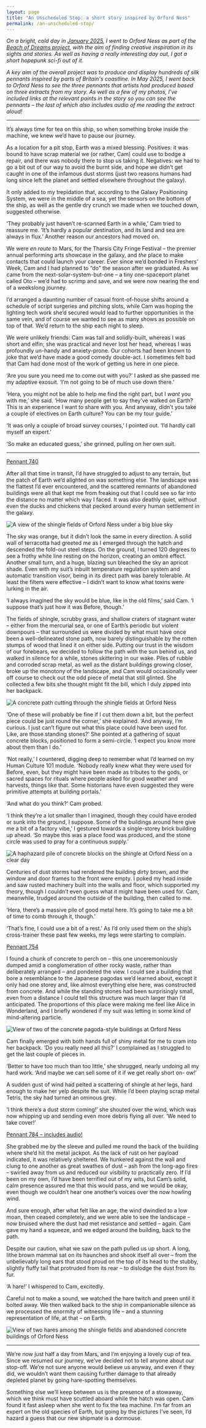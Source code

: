 ```yaml
---
layout: page
title: "An Unscheduled Stop: a short story inspired by Orford Ness"
permalink: /an-unscheduled-stop/
---
```


*On a bright, cold day in [January 2025](/what-i-read-in-january-2025/), I went to Orford Ness as part of the [Beach of Dreams project](https://www.beachofdreams.org/), with the aim of finding creative inspiration in its sights and stories. As well as having a really interesting day out, I got a short hopepunk sci-fi out of it.*

*A key aim of the overall project was to produce and display hundreds of silk pennants inspired by parts of Britain's coastline. In May 2025, I went back to Orford Ness to see the three pennants that artists had produced based on three extracts from my story. As well as a few of my photos, I've included links at the relevant points in the story so you can see the pennants &ndash; the last of which also includes audio of me reading the extract aloud!*

---

It’s always time for tea on this ship, so when something broke inside the machine, we knew we’d have to pause our journey.

As a location for a pit stop, Earth was a mixed blessing. Positives: it was bound to have scrap material we (or rather, Cam) could use to bodge a repair, and there was nobody there to stop us taking it. Negatives: we had to go a bit out of our way to avoid the burnt side, and hope we didn’t get caught in one of the infamous dust storms (just two reasons humans had long since left the planet and settled elsewhere throughout the galaxy).

It only added to my trepidation that, according to the Galaxy Positioning System, we were in the middle of a sea, yet the sensors on the bottom of the ship, as well as the gentle dry crunch we made when we touched down, suggested otherwise.

‘They probably just haven’t re-scanned Earth in a while,’ Cam tried to reassure me. ‘It’s hardly a popular destination, and its land and sea are always in flux.’
Another reason our ancestors had moved on.

We were *en route* to Mars, for the Tharsis City Fringe Festival &ndash; the premier annual performing arts showcase in the galaxy, and *the* place to make contacts that could launch your career. Ever since we’d bonded in Freshers’ Week, Cam and I had planned to “do” the season after we graduated. As we came from the next-solar-system-but-one &ndash; a tiny one-spaceport planet called Oto &ndash; we’d had to scrimp and save, and we were now nearing the end of a weekslong journey.

I’d arranged a daunting number of casual front-of-house shifts around a schedule of script surgeries and pitching slots, while Cam was hoping the lighting tech work she’d secured would lead to further opportunities in the same vein, and of course we wanted to see as many shows as possible on top of that. We’d return to the ship each night to sleep.

We were unlikely friends: Cam was tall and solidly-built, whereas I was short and elfin; she was practical and never lost her head, whereas I was profoundly un-handy and anxiety-prone. Our cohorts had been known to joke that we’d have made a good comedy double-act. I sometimes felt bad that Cam had done most of the work of getting us here in one piece.

‘Are you sure you need me to come out with you?’ I asked as she passed me my adaptive exosuit. ‘I’m not going to be of much use down there.’

‘Hera, you might not be able to help me find the right part, but I *want* you with me,’ she said. ‘How many people get to say they’ve walked on Earth? This is an experience I want to share with you. And anyway, didn’t you take a couple of electives on Earth culture? You can be my tour guide.’

‘It was only a couple of broad survey courses,’ I pointed out. ‘I’d hardly call myself an expert.’

‘So make an educated guess,’ she grinned, pulling on her own suit.

---

[Pennant 740](https://www.beachofdreams.org/pennants/740)

After all that time in transit, I’d have struggled to adjust to any terrain, but the patch of Earth we’d alighted on was something else. The landscape was the flattest I’d ever encountered, and the scattered remnants of abandoned buildings were all that kept me from freaking out that I could see so far into the distance no matter which way I faced. It was also deathly quiet, without even the ducks and chickens that pecked around every human settlement in the galaxy.

![A view of the shingle fields of Orford Ness under a big blue sky](/images/an-unscheduled-stop-1.jpg)

The sky was orange, but it didn’t look the same in every direction. A solid wall of terracotta had greeted me as I emerged through the hatch and descended the fold-out steel steps. On the ground, I turned 120 degrees to see a frothy white line resting on the horizon, creating an ombré effect. Another small turn, and a huge, blazing sun bleached the sky an apricot shade. Even with my suit’s inbuilt temperature regulation system and automatic transition visor, being in its direct path was barely tolerable. At least the filters were effective &ndash; I didn’t want to know what toxins were lurking in the air.

‘I always imagined the sky would be blue, like in the old films,’ said Cam. ‘I suppose that’s just how it was Before, though.’

The fields of shingle, scrubby grass, and shallow craters of stagnant water &ndash; either from the mercurial sea, or one of Earth’s periodic but violent downpours &ndash; that surrounded us were divided by what must have once been a well-delineated stone path, now barely distinguishable by the rotten stumps of wood that lined it on either side. Putting our trust in the wisdom of our forebears, we decided to follow the path with the sun behind us, and walked in silence for a while, stones skittering in our wake. Piles of rubble and corroded scrap metal, as well as the distant buildings growing closer, broke up the monotony of the landscape, and Cam would occasionally veer off course to check out the odd piece of metal that still glinted. She collected a few bits she thought might fit the bill, which I duly zipped into her backpack.

![A concrete path cutting through the shingle fields at Orford Ness](/images/an-unscheduled-stop-2.jpg)

‘One of these will probably be fine if I cut them down a bit, but the perfect piece could be just round the corner,’ she explained. ‘And anyway, I’m curious. I just can’t figure out what this place could have been used for. Like, are those standing stones?’ She pointed at a gathering of squat concrete blocks, positioned to form a semi-circle. ‘I expect you know more about them than I do.’

‘Not really,’ I countered, digging deep to remember what I’d learned on my Human Culture 101 module. ‘Nobody really knew what they were used for Before, even, but they might have been made as tributes to the gods, or sacred spaces for rituals where people asked for good weather and harvests, things like that. Some historians have even suggested they were primitive attempts at building portals.’

‘And what do you think?’ Cam probed.

‘I think they’re a lot smaller than I imagined, though they could have eroded or sunk into the ground, I suppose. Some of the buildings around here give me a bit of a factory vibe,’ I gestured towards a single-storey brick building up ahead. ‘So maybe this was a place food was produced, and the stone circle was used to pray for a continuous supply.’

![A haphazard pile of concrete blocks on the shingle at Orford Ness on a clear day](/images/an-unscheduled-stop-3.jpg)

Centuries of dust storms had rendered the building dirty brown, and the window and door frames to the front were empty. I poked my head inside and saw rusted machinery built into the walls and floor, which supported my theory, though I couldn’t even guess what it might have been used for. Cam, meanwhile, trudged around the outside of the building, then called to me.

‘Hera, there’s a massive pile of good metal here. It’s going to take me a bit of time to comb through it, though.’

‘That’s fine, I could use a bit of a rest.’ As I’d only used them on the ship’s cross-trainer these past few weeks, my legs were starting to complain.

[Pennant 754](https://www.beachofdreams.org/pennants/754)

I found a chunk of concrete to perch on &ndash; this one unceremoniously dumped amid a conglomeration of other rocky waste, rather than deliberately arranged &ndash; and pondered the view. I could see a building that bore a resemblance to the Japanese pagodas we’d learned about, except it only had one storey and, like almost everything else here, was constructed from concrete. And while the standing stones had been surprisingly small, even from a distance I could tell this structure was much larger than I’d anticipated. The proportions of this place were making me feel like Alice in Wonderland, and I briefly wondered if my suit was letting in some kind of mind-altering particle.

![View of two of the concrete pagoda-style buildings at Orford Ness](/images/an-unscheduled-stop-4.jpg)

Cam finally emerged with both hands full of shiny metal for me to cram into her backpack. ‘Do you really need all this?’ I complained as I struggled to get the last couple of pieces in.

‘Better to have too much than too little,’ she shrugged, nearly undoing all my hard work. ‘And maybe we can sell some of it if we get really short on- ow!’

A sudden gust of wind had pelted a scattering of shingle at her legs, hard enough to make her yelp despite the suit. While I’d been playing scrap metal Tetris, the sky had turned an ominous grey.

‘I think there’s a dust storm coming!’ she shouted over the wind, which was now whipping up and sending even more debris flying all over. ‘We need to take cover!’

[Pennant 784 &ndash; includes audio!](https://www.beachofdreams.org/pennants/784)

She grabbed me by the sleeve and pulled me round the back of the building where she’d hit the metal jackpot. As the lack of rust on her payload indicated, it was relatively sheltered. We hunkered against the wall and clung to one another as great swathes of dust &ndash; ash from the long-ago fires &ndash; swirled away from us and reduced our visibility to practically zero. If I’d been on my own, I’d have been terrified out of my wits, but Cam’s solid, calm presence assured me that this would pass, and we would be okay, even though we couldn’t hear one another’s voices over the now howling wind.

And sure enough, after what felt like an age, the wind dwindled to a low moan, then ceased completely, and we were able to see the landscape &ndash; now bruised where the dust had met resistance and settled &ndash; again. Cam gave my hand a squeeze, and we edged around the building, back to the path.

Despite our caution, what we saw on the path pulled us up short. A long, lithe brown mammal sat on its haunches and shook itself all over &ndash; from the unbelievably long ears that stood proud on the top of its head to the stubby, slightly fluffy tail that protruded from its rear &ndash; to dislodge the dust from its fur.

‘A hare!’ I whispered to Cam, excitedly.

Careful not to make a sound, we watched the hare twitch and preen until it bolted away. We then walked back to the ship in companionable silence as we processed the enormity of witnessing life &ndash; and a stunning representation of life, at that &ndash; on Earth.

![View of two hares among the shingle fields and abandoned concrete buildings of Orford Ness](/images/an-unscheduled-stop-5.jpg)

---

We’re now just half a day from Mars, and I’m enjoying a lovely cup of tea. Since we resumed our journey, we’ve decided not to tell anyone about our stop-off. We’re not sure anyone would believe us anyway, and even if they did, we wouldn’t want them causing further damage to that already depleted planet by going hare-spotting themselves.

Something else we’ll keep between us is the presence of a stowaway, which we think must have scuttled aboard while the hatch was open. Cam found it fast asleep when she went to fix the tea machine. I’m far from an expert on the old species of Earth, but going by the pictures I’ve seen, I’d hazard a guess that our new shipmate is a dormouse.